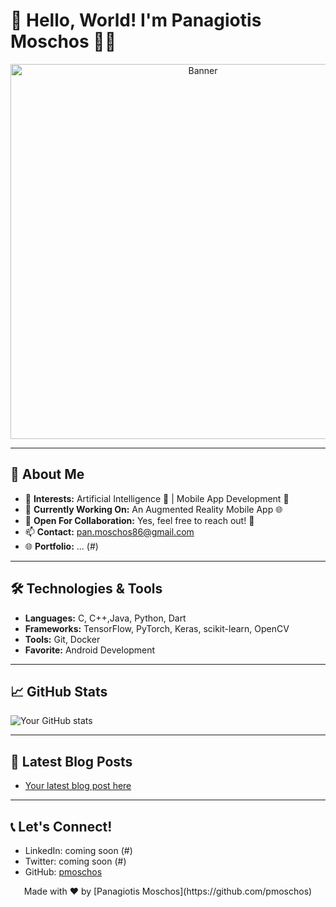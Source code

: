 # 👋 Hello, World! I'm Panagiotis Moschos 👨‍💻

<p align="center">
  <img src="![Profile Image](PASTE_THE_COPIED_URL_HERE)" alt="Banner" width="600" height="auto">
</p>

---

## 🌟 About Me

- 👀 **Interests:** Artificial Intelligence 🤖 | Mobile App Development 📱
- 🌱 **Currently Working On:** An Augmented Reality Mobile App 🌐
- 💞️ **Open For Collaboration:** Yes, feel free to reach out! 🤝
- 📫 **Contact:** [pan.moschos86@gmail.com](mailto:pan.moschos86@gmail.com)
- 🌐 **Portfolio:** ... (#)

---

## 🛠️ Technologies & Tools

- **Languages:** C, C++,Java, Python, Dart 
- **Frameworks:** TensorFlow, PyTorch, Keras, scikit-learn, OpenCV
- **Tools:** Git, Docker
- **Favorite:** Android Development

---

## 📈 GitHub Stats

![Your GitHub stats](https://github-readme-stats.vercel.app/api?username=pmoschos&show_icons=true&theme=radical)

---

## 📝 Latest Blog Posts

<!-- BLOG-POST-LIST:START -->
- [Your latest blog post here](#)
<!-- BLOG-POST-LIST:END -->

---

## 📞 Let's Connect!

- LinkedIn: coming soon (#)
- Twitter: coming soon (#)
- GitHub: [pmoschos](https://github.com/pmoschos)

<p align="center">
  Made with ❤️ by [Panagiotis Moschos](https://github.com/pmoschos)
</p>
